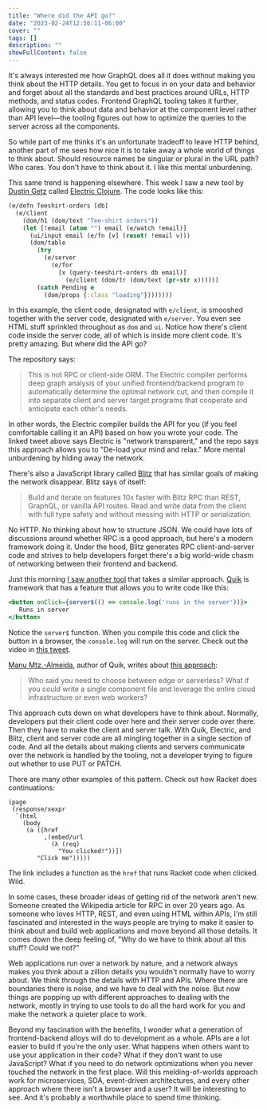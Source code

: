 ```yaml
---
title: "Where did the API go?"
date: "2023-02-24T12:56:11-06:00"
cover: ""
tags: []
description: ""
showFullContent: false
---
```


It's always interested me how GraphQL does all it does without making you think about the HTTP details. You get to focus in on your data and behavior and forget about all the standards and best practices around URLs, HTTP methods, and status codes. Frontend GraphQL tooling takes it further, allowing you to think about data and behavior at the component level rather than API level—the tooling figures out how to optimize the queries to the server across all the components.

So while part of me thinks it's an unfortunate tradeoff to leave HTTP behind, another part of me sees how nice it is to take away a whole world of things to think about. Should resource names be singular or plural in the URL path? Who cares. You don't have to think about it. I like this mental unburdening.

This same trend is happening elsewhere. This week I saw a new tool by [Dustin Getz](https://twitter.com/dustingetz) called [Electric Clojure](https://twitter.com/dustingetz/status/1625178408962473985). The code looks like this:

```clojure
(e/defn Teeshirt-orders [db]
  (e/client
    (dom/h1 (dom/text "Tee-shirt orders"))
    (let [!email (atom "") email (e/watch !email)]
      (ui/input email (e/fn [v] (reset! !email v)))
      (dom/table
        (try
          (e/server
            (e/for
              [x (query-teeshirt-orders db email)]
                (e/client (dom/tr (dom/text (pr-str x))))))
        (catch Pending e
          (dom/props {:class "loading"})))))))
```

In this example, the client code, designated with `e/client`, is smooshed together with the server code, designated with `e/server`. You even see HTML stuff sprinkled throughout as `dom` and `ui`. Notice how there's client code inside the server code, all of which is inside more client code. It's pretty amazing. But where did the API go?

The repository says:

> This is not RPC or client-side ORM. The Electric compiler performs deep graph analysis of your unified frontend/backend program to automatically determine the optimal network cut, and then compile it into separate client and server target programs that cooperate and anticipate each other's needs.

In other words, the Electric compiler builds the API for you (if you feel comfortable calling it an API) based on how you wrote your code. The linked tweet above says Electric is "network transparent," and the repo says this approach allows you to "De-load your mind and relax." More mental unburdening by hiding away the network.

There's also a JavaScript library called [Blitz](https://blitzjs.com/) that has similar goals of making the network disappear. Blitz says of itself:

> Build and iterate on features 10x faster with Blitz RPC than REST, GraphQL, or vanilla API routes. Read and write data from the client with full type safety and without messing with HTTP or serialization.

No HTTP. No thinking about how to structure JSON. We could have lots of discussions around whether RPC is a good approach, but here's a modern framework doing it. Under the hood, Blitz generates RPC client-and-server code and strives to help developers forget there's a big world-wide chasm of networking between their frontend and backend.

Just this morning [I saw another tool](https://www.builder.io/blog/module-extraction-the-silent-web-revolution) that takes a similar approach. [Quik](https://qwik.builder.io/) is framework that has a feature that allows you to write code like this:

```jsx
<button onClick={server$(() => console.log('runs in the server'))}>
   Runs in server
</button>
```

Notice the `server$` function. When you compile this code and click the button in a browser, the `console.log` will run on the server. Check out the video in [this tweet](https://twitter.com/manucorporat/status/1628758078572175360).

[Manu Mtz.-Almeida](https://twitter.com/manucorporat), author of Quik, writes about [this approach](https://www.builder.io/blog/module-extraction-the-silent-web-revolution):

> Who said you need to choose between edge or serverless? What if you could write a single component file and leverage the entire cloud infrastructure or even web workers?

This approach cuts down on what developers have to think about. Normally, developers put their client code over here and their server code over there. Then they have to make the client and server talk. With Quik, Electric, and Blitz, client and server code are all mingling together in a single section of code. And all the details about making clients and servers communicate over the network is handled by the tooling, not a developer trying to figure out whether to use PUT or PATCH.

There are many other examples of this pattern. Check out how Racket does continuations:

```racket
(page
 (response/xexpr
  `(html
    (body
     (a ([href
          ,(embed/url
            (λ (req)
              "You clicked!"))])
        "Click me")))))
```

The link includes a function as the `href` that runs Racket code when clicked. Wild.

In some cases, these broader ideas of getting rid of the network aren't new. Someone created the Wikipedia article for RPC in over 20 years ago. As someone who loves HTTP, REST, and even using HTML within APIs, I'm still fascinated and interested in the ways people are trying to make it easier to think about and build web applications and move beyond all those details. It comes down the deep feeling of, "Why do we have to think about all this stuff? Could we not?"

Web applications run over a network by nature, and a network always makes you think about a zillion details you wouldn't normally have to worry about. We think through the details with HTTP and APIs. Where there are boundaries there is noise, and we have to deal with the noise. But now things are popping up with different approaches to dealing with the network, mostly in trying to use tools to do all the hard work for you and make the network a quieter place to work.

Beyond my fascination with the benefits, I wonder what a generation of frontend-backend alloys will do to development as a whole. APIs are a lot easier to build if you're the only user. What happens when others want to use your application in their code? What if they don't want to use JavaScript? What if you need to do network optimizations when you never touched the network in the first place. Will this melding-of-worlds approach work for microservices, SOA, event-driven architectures, and every other approach where there isn't a browser and a user? It will be interesting to see. And it's probably a worthwhile place to spend time thinking.
